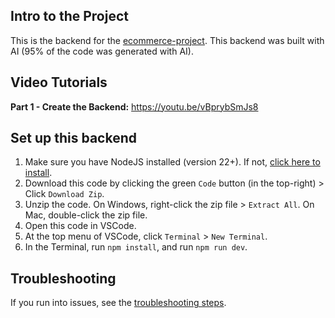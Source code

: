 ## Intro to the Project
This is the backend for the [ecommerce-project](https://github.com/SuperSimpleDev/ecommerce-project). This backend was built with AI (95% of the code was generated with AI).

## Video Tutorials
**Part 1 - Create the Backend:** https://youtu.be/vBprybSmJs8

## Set up this backend
1. Make sure you have NodeJS installed (version 22+). If not, [click here to install](https://nodejs.org/).
2. Download this code by clicking the green `Code` button (in the top-right) > Click `Download Zip`.
3. Unzip the code. On Windows, right-click the zip file > `Extract All`. On Mac, double-click the zip file.
4. Open this code in VSCode.
5. At the top menu of VSCode, click `Terminal` > `New Terminal`.
6. In the Terminal, run `npm install`, and run `npm run dev`.

## Troubleshooting
If you run into issues, see the [troubleshooting steps](troubleshooting.md).
